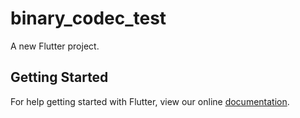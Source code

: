 # binary_codec_test

A new Flutter project.

## Getting Started

For help getting started with Flutter, view our online
[documentation](https://flutter.io/).
